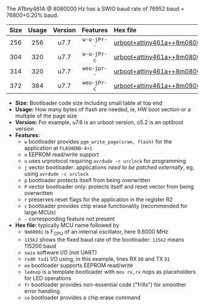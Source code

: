 The ATtiny461A @ 8080000 Hz has a SWIO baud rate of 76952 baud = 76800+0.20% baud.

|Size|Usage|Version|Features|Hex file|
|:-:|:-:|:-:|:-:|:--|
|256|256|u7.7|`w-u-jPr--`|[urboot+attiny461a++8m0800i+++76k8_swio_rxb0_txb1_lednop.hex](https://raw.githubusercontent.com/stefanrueger/urboot.hex/main/mcus/attiny461a/internal_oscillator/fint++8m0800_Hz/br+++76k8_bps/urboot+attiny461a++8m0800i+++76k8_swio_rxb0_txb1_lednop.hex)|
|304|320|u7.7|`w-u-jPr-c`|[urboot+attiny461a++8m0800i+++76k8_swio_rxb0_txb1_lednop_fr_ce.hex](https://raw.githubusercontent.com/stefanrueger/urboot.hex/main/mcus/attiny461a/internal_oscillator/fint++8m0800_Hz/br+++76k8_bps/urboot+attiny461a++8m0800i+++76k8_swio_rxb0_txb1_lednop_fr_ce.hex)|
|314|320|u7.7|`weu-jpr--`|[urboot+attiny461a++8m0800i+++76k8_swio_rxb0_txb1_ee_lednop.hex](https://raw.githubusercontent.com/stefanrueger/urboot.hex/main/mcus/attiny461a/internal_oscillator/fint++8m0800_Hz/br+++76k8_bps/urboot+attiny461a++8m0800i+++76k8_swio_rxb0_txb1_ee_lednop.hex)|
|372|384|u7.7|`weu-jPr-c`|[urboot+attiny461a++8m0800i+++76k8_swio_rxb0_txb1_ee_lednop_fr_ce.hex](https://raw.githubusercontent.com/stefanrueger/urboot.hex/main/mcus/attiny461a/internal_oscillator/fint++8m0800_Hz/br+++76k8_bps/urboot+attiny461a++8m0800i+++76k8_swio_rxb0_txb1_ee_lednop_fr_ce.hex)|

- **Size:** Bootloader code size including small table at top end
- **Usage:** How many bytes of flash are needed, ie, HW boot section or a multiple of the page size
- **Version:** For example, u7.6 is an urboot version, o5.2 is an optiboot version
- **Features:**
  + `w` bootloader provides `pgm_write_page(sram, flash)` for the application at `FLASHEND-4+1`
  + `e` EEPROM read/write support
  + `u` uses urprotocol requiring `avrdude -c urclock` for programming
  + `j` vector bootloader: applications *need to be patched externally*, eg, using `avrdude -c urclock`
  + `p` bootloader protects itself from being overwritten
  + `P` vector bootloader only: protects itself and reset vector from being overwritten
  + `r` preserves reset flags for the application in the register R2
  + `c` bootloader provides chip erase functionality (recommended for large MCUs)
  + `-` corresponding feature not present
- **Hex file:** typically MCU name followed by
  + `9m6000i` is F<sub>CPU</sub> of an internal oscillator, here 9.6000 MHz
  + `115k2` shows the fixed baud rate of the bootloader: `115k2` means 115200 baud
  + `swio` software I/O (not UART)
  + `rxd0 txd1` I/O using, in this example, lines RX `D0` and TX `D1`
  + `ee` bootloader supports EEPROM read/write
  + `lednop` is a template bootloader with `mov rx,rx` nops as placeholders for LED operations
  + `fr` bootloader provides non-essential code ("frills") for smoother error handling
  + `ce` bootloader provides a chip erase command

